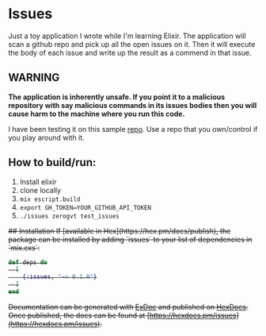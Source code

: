 # Issues

Just a toy application I wrote while I'm learning Elixir.
The application will scan a github repo and pick up all the open issues on it.
Then it will execute the body of each issue and write up the result as a commend
in that issue.

## WARNING
**The application is inherently unsafe. If you point it to a
malicious repository with say malicious commands in its issues bodies then you will
cause harm to the machine where you run this code.**

I have been testing it on this sample [repo](https://github.com/zerogvt/test_issues/issues).
Use a repo that you own/control if you play around with it.

## How to build/run:
1. Install elixir
2. clone locally
3. `mix escript.build`
4. `export GH_TOKEN=YOUR_GITHUB_API_TOKEN`
5. `./issues zerogvt test_issues`

<s>
## Installation
If [available in Hex](https://hex.pm/docs/publish), the package can be installed
by adding `issues` to your list of dependencies in `mix.exs`:

```elixir
def deps do
  [
    {:issues, "~> 0.1.0"}
  ]
end
```

Documentation can be generated with [ExDoc](https://github.com/elixir-lang/ex_doc)
and published on [HexDocs](https://hexdocs.pm). Once published, the docs can
be found at [https://hexdocs.pm/issues](https://hexdocs.pm/issues).
</s>

